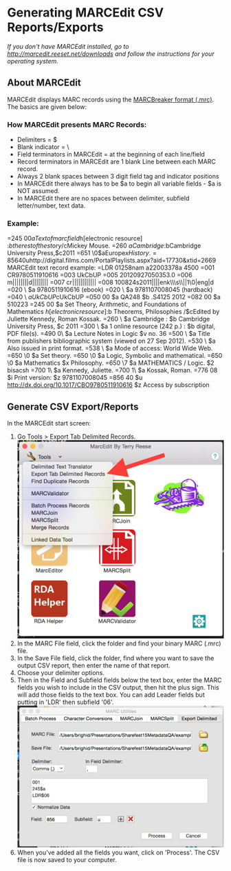 # Generating MARCEdit CSV Reports/Exports
_If you don't have MARCEdit installed, go to http://marcedit.reeset.net/downloads and follow the instructions for your operating system._

## About MARCEdit
MARCEdit displays MARC records using the [MARCBreaker format (.mrc)](http://www.loc.gov/marc/makrbrkr.html). The basics are given below:

### How MARCEdit presents MARC Records:
- Delimiters = $
- Blank indicator = \
- Field terminators in MARCEdit = at the beginning of each line/field
- Record terminators in MARCEdit are 1 blank Line between each MARC record. 
- Always 2 blank spaces between 3 digit field tag and indicator positions 
- In MARCEdit there always has to be $a to begin all variable fields - $a is NOT assumed.
- In MARCEdit there are no spaces between delimiter, subfield letter/number, text data. 

### Example:
=245 00$aText of marc field$h[electronic resource] :$bthe rest of the story /$cMickey Mouse.
=260 
$aCambridge :$bCambridge University Press,$c2011
=651 \0$aEurope$xHistory.
=856 40$uhttp://digital.films.com/PortalPlaylists.aspx?aid=17730&xtid=2669 
MARCEdit text record example: 
=LDR 01258nam a22003378a 4500
=001 CR9780511910616
=003 UkCbUP
=005 20120927050353.0
=006 m||||||||d||||||||
=007 cr||||||||||||
=008 100824s2011||||enk\\\\\s\\\\\||1\0|eng|d
=020 \\ $a 9780511910616 (ebook)
=020 \\ $a 9781107008045 (hardback)
=040 \\ $a UkCbUP$cUkCbUP
=050 00 $a QA248 $b .S4125 2012
=082 00 $a 510223
=245 00 $a Set Theory, Arithmetic, and Foundations of Mathematics $h[electronic resource] :$b Theorems, Philosophies /$cEdited by Juliette Kennedy, Roman Kossak.
=260 \\ $a Cambridge : $b Cambridge University Press, $c 2011
=300 \\ $a 1 online resource (242 p.) : $b digital, PDF file(s).
=490 0\ $a Lecture Notes in Logic $v no. 36
=500 \\ $a Title from publishers bibliographic system (viewed on 27 Sep 2012).
=530 \\ $a Also issued in print format.
=538 \\ $a Mode of access: World Wide Web.
=650 \0 $a Set theory.
=650 \0 $a Logic, Symbolic and mathematical.
=650 \0 $a Mathematics $x Philosophy.
=650 \7 $a MATHEMATICS / Logic. $2 bisacsh
=700 1\ $a Kennedy, Juliette.
=700 1\ $a Kossak, Roman.
=776 08 $i Print version: $z 9781107008045
=856 40 $u http://dx.doi.org/10.1017/CBO9780511910616 $z Access by subscription 

## Generate CSV Export/Reports
In the MARCEdit start screen:
1. Go Tools > Export Tab Delimited Records.
![MARCEdit Tools Menu](../Images/MARCEditCSVgeneration.png "MARCEdit Tools Menu")
2. In the MARC File field, click the folder and find your binary MARC (.mrc) file. 
3. In the Save File field, click the folder, find where you want to save the output CSV report, then enter the name of that report.
4. Choose your delimiter options.
5. Then in the Field and Subfield fields below the text box, enter the MARC fields you wish to include in the CSV output, then hit the plus sign. This will add those fields to the text box. You can add Leader fields but putting in 'LDR' then subfield '06'.
![MARCEdit CSV Export](../Images/MARCEditCSVfields.png "MARCEdit Tools Menu")
6. When you've added all the fields you want, click on 'Process'. The CSV file is now saved to your computer.

